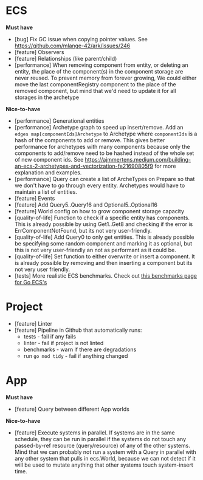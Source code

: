 # ECS
**Must have**
- [bug] Fix GC issue when copying pointer values. See https://github.com/mlange-42/ark/issues/246
- [feature] Observers
- [feature] Relationships (like parent/child)
- [performance] When removing component from entity, or deleting an entity, the place of the component(s) in the component storage are never reused. To prevent memory from forever growing, We could either move the last componentRegistry component to the place of the removed component, but mind that we'd need to update it for all storages in the archetype

**Nice-to-have**
- [performance] Generational entities
- [performance] Archetype graph to speed up insert/remove. Add an `edges map[componentIds]Archetype` to Archetype where `componentIds` is a hash of the components to add or remove. This gives better performance for archetypes with many components because only the components to add/remove need to be hashed instead of the whole set of new component ids. See https://ajmmertens.medium.com/building-an-ecs-2-archetypes-and-vectorization-fe21690805f9 for more explanation and examples.
- [performance] Query can create a list of ArcheTypes on Prepare so that we don't have to go through every entity. Archetypes would have to maintain a list of entities.
- [feature] Events
- [feature] Add Query5..Query16 and Optional5..Optional16
- [feature] World config on how to grow component storage capacity
- [quality-of-life] Function to check if a specific entity has components. This is already possible by using Get1..Get8 and checking if the error is ErrComponentNotFound, but its not very user-friendly.
- [quality-of-life] Add Query0 to only get entities. This is already possible be specifying some random component and marking it as optional, but this is not very user-friendly an not as performant as it could be. 
- [quality-of-life] Set function to either overwrite or insert a component. It is already possible by removing and then inserting a component but its not very user friendly.
- [tests] More realistic ECS benchmarks. Check out [this benchmarks page for Go ECS's](https://github.com/mlange-42/go-ecs-benchmarks)

# Project
- [feature] Linter
- [feature] Pipeline in Github that automatically runs:
    - tests - fail if any fails
    - linter - fail if project is not linted
    - benchmarks - warn if there are degradations
    - run `go mod tidy` - fail if anything changed

# App
**Must have**
- [feature] Query between different App worlds

**Nice-to-have**
- [feature] Execute systems in parallel. If systems are in the same schedule, they can be run in parallel if the systems do not touch any passed-by-ref resource (query/resource) of any of the other systems. Mind that we can probably not run a system with a Query in parallel with any other system that pulls in ecs.World, because we can not detect if it will be used to mutate anything that other systems touch system-insert time.

